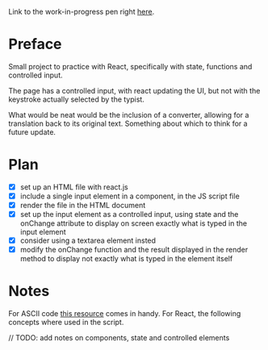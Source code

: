 Link to the work-in-progress pen right [here](https://codepen.io/borntofrappe/full/ELJPPj/).

# Preface 

Small project to practice with React, specifically with state, functions and controlled input.

The page has a controlled input, with react updating the UI, but not with the keystroke actually selected by the typist.

What would be neat would be the inclusion of a converter, allowing for a translation back to its original text. Something about which to think for a future update.

# Plan

- [x] set up an HTML file with react.js
- [x] include a single input element in a component, in the JS script file
- [x] render the file in the HTML document
- [x] set up the input element as a controlled input, using state and the onChange attribute to display on screen exactly what is typed in the input element
- [x] consider using a textarea element insted 
- [x] modify the onChange function and the result displayed in the render method to display not exactly what is typed in the element itself

# Notes

For ASCII code [this resource](http://sticksandstones.kstrom.com/appen.html) comes in handy.
For React, the following concepts where used in the script.

// TODO: add notes on components, state and controlled elements
